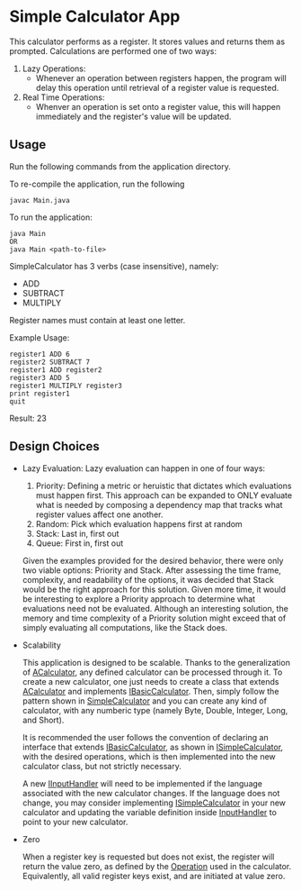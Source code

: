 # Simple Calculator App

This calculator performs as a register. It stores values and returns them as prompted. Calculations are performed one of two ways:
1. Lazy Operations:
    - Whenever an operation between registers happen, the program will delay this operation until retrieval of a register value is requested.
2. Real Time Operations:
    - Whenver an operation is set onto a register value, this will happen immediately and the register's value will be updated.

## Usage

Run the following commands from the application directory.

To re-compile the application, run the following

```
javac Main.java
```

To run the application:

```
java Main
OR
java Main <path-to-file>
```

SimpleCalculator has 3 verbs (case insensitive), namely:
- ADD
- SUBTRACT
- MULTIPLY

Register names must contain at least one letter.

Example Usage:
```
register1 ADD 6
register2 SUBTRACT 7
register1 ADD register2
register3 ADD 5
register1 MULTIPLY register3
print register1
quit
```
Result: 23

## Design Choices

- Lazy Evaluation: Lazy evaluation can happen in one of four ways:  

    1. Priority: Defining a metric or heruistic that dictates which evaluations must happen first. This approach can be expanded to ONLY evaluate what is needed by composing a dependency map that tracks what register values affect one another.
    2. Random: Pick which evaluation happens first at random
    3. Stack: Last in, first out
    4. Queue: First in, first out

    Given the examples provided for the desired behavior, there were only two viable options: Priority and Stack. After assessing the time frame, complexity, and readability of the options, it was decided that Stack would be the right approach for this solution. Given more time, it would be interesting to explore a Priority approach to determine what evaluations need not be evaluated. Although an interesting solution, the memory and time complexity of a Priority solution might exceed that of simply evaluating all computations, like the Stack does.
 
- Scalability

    This application is designed to be scalable. Thanks to the generalization of [ACalculator](Calculator/ACalculator.java), any defined calculator can be processed through it. To create a new calculator, one just needs to create a class that extends [ACalculator](Calculator/ACalculator.java) and implements [IBasicCalculator](Calculator/IBasicCalculator.java). Then, simply follow the pattern shown in [SimpleCalculator](Calculator/SimpleCalculator.java) and you can create any kind of calculator, with any numberic type (namely Byte, Double, Integer, Long, and Short). 
    
    It is recommended the user follows the convention of declaring an interface that extends [IBasicCalculator](Calculator/IBasicCalculator.java), as shown in [ISimpleCalculator](Calculator/ISimpleCalculator.java), with the desired operations, which is then implemented into the new calculator class, but not strictly necessary. 
    
    A new [IInputHandler](Runners/IInputHandler.java) will need to be implemented if the language associated with the new calculator changes. If the language does not change, you may consider implementing [ISimpleCalculator](Calculator/ISimpleCalculator.java) in your new calculator and updating the variable definition inside [InputHandler](Runners/InputHandler.java) to point to your new calculator.

- Zero

    When a register key is requested but does not exist, the register will return the value zero, as defined by the [Operation](Calculator/Operations/Operation.java) used in the calculator. Equivalently, all valid register keys exist, and are initiated at value zero.